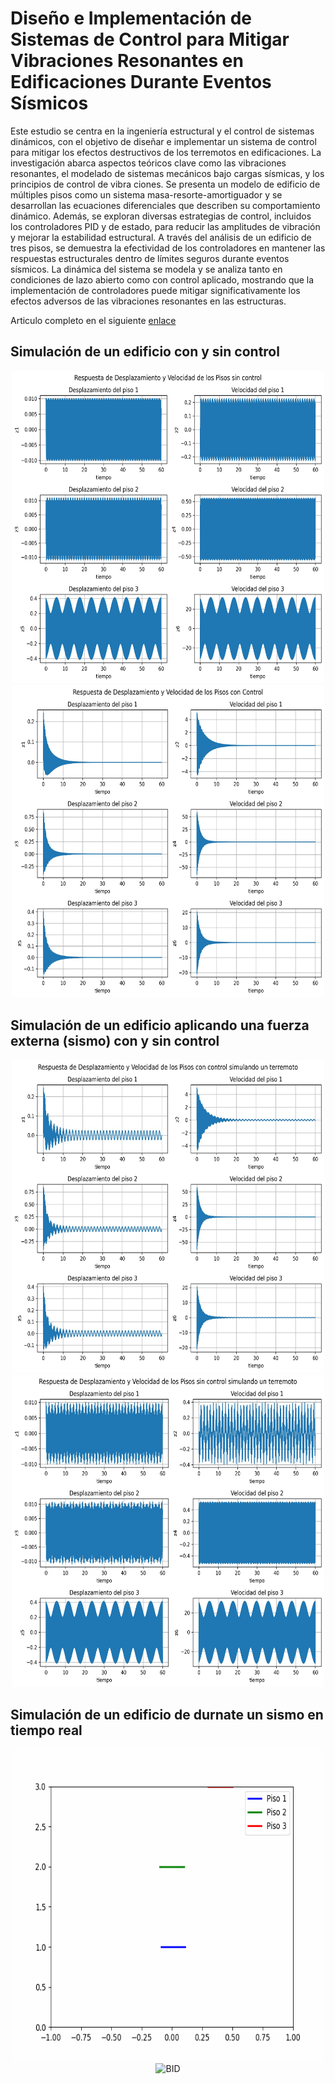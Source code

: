 # Diseño e Implementación de Sistemas de Control para Mitigar Vibraciones Resonantes en Edificaciones Durante Eventos Sísmicos

Este estudio se centra en la ingeniería estructural y el control de sistemas dinámicos, con el objetivo de diseñar e implementar
 un sistema de control para mitigar los efectos destructivos de los terremotos en edificaciones. La investigación abarca aspectos teóricos
 clave como las vibraciones resonantes, el modelado de sistemas mecánicos bajo cargas sísmicas, y los principios de control de vibra
ciones. Se presenta un modelo de edificio de múltiples pisos como un sistema masa-resorte-amortiguador y se desarrollan las ecuaciones
 diferenciales que describen su comportamiento dinámico. Además, se exploran diversas estrategias de control, incluidos los controladores
 PID y de estado, para reducir las amplitudes de vibración y mejorar la estabilidad estructural. A través del análisis de un edificio de tres
 pisos, se demuestra la efectividad de los controladores en mantener las respuestas estructurales dentro de límites seguros durante eventos
 sísmicos. La dinámica del sistema se modela y se analiza tanto en condiciones de lazo abierto como con control aplicado, mostrando que
 la implementación de controladores puede mitigar significativamente los efectos adversos de las vibraciones resonantes en las estructuras.

 Articulo completo en el siguiente [enlace](https://github.com/manuelsolan-o/ModelacionEdificio/blob/main/Art%C3%ADculo_FINAL_reto_edificio.pdf)
## Simulación de un edificio con y sin control

<p align="center">
<img src="media/sincontrol.jpg" alt="BID" width="500" height="500"/> <img src="media/concontrol.jpg" alt="BID" width="500" height="500"/>
</p>

## Simulación de un edificio aplicando una fuerza externa (sismo) con y sin control
<p align="center">
<img src="media/controlterremoto.jpg" alt="BID" width="500" height="500"/> <img src="media/sincontrolterremoto.jpg" alt="BID" width="500" height="500"/>
</p>

## Simulación de un edificio de durnate un sismo en tiempo real
<p align="center">
<img src="media/sismo_building_3pisos.gif " alt="BID" width="500" height="500"/>  <img src="media/sismo_building_3pisosDesplazamiento.gif " alt="BID" width="500" height="500"/> 
</p>
